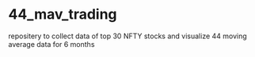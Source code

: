 # 44_mav_trading
repositery to collect data of top 30 NFTY stocks and visualize 44 moving average data for 6 months
